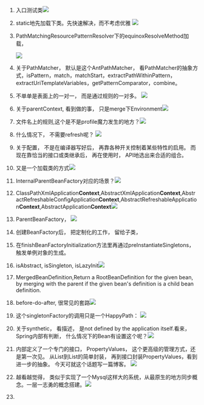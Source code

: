 1. 入口测试类![](/assets/入口测试类.png)
2. static地先加载下类。先快速解决，而不考虑优雅 ![](/assets/static_load_class.png)
3. PathMatchingResourcePatternResolver下的equinoxResolveMethod加载，

    ![](/assets/equinoxResolveMethod_prepare.png)

4. 关于PathMatcher， 默认是这个AntPathMatcher， 看PathMatcher的抽象方式，isPattern，match，matchStart，extractPathWithinPattern，extractUriTemplateVariables，getPatternComparator，combine。

5. 不单单是表面上的一对一， 而是通过规则的一对多。 ![](/assets/pattern_resolver.png)

6. 关于parentContext, 看到做的事， 只是merge下Environment![](/assets/mergeEnvironment.png)

7. 文件名上的规则,这个是不是profile魔力发生的地方？![](/assets/file_name_rule.png)

8. 什么情况下， 不需要refresh呢？ ![](/assets/when_not_refresh.png)

9. 关于配置， 不是在编译器写好后， 再靠各种开关控制着某些特性的启用。 而现在靠恰当的接口或类继承后， 再在使用时， API地选出来合适的组合。

10. 又是一个加载类的方式![](/assets/another_class_loader_example.png)

11. InternalParentBeanFactory对应的场景？![](/assets/internalParentBeanFactory.png)

12. ClassPathXmlApplication**Context**,AbstractXmlApplication**Context**,AbstractRefreshableConfigApplication**Context**,AbstractRefreshableApplication**Context**,AbstractApplication**Context**![](/assets/contexts.png)

13. ParentBeanFactory， ![](/assets/setParentBeanFactory.png)

14. 创建BeanFactory后， 把定制化的工作， 留给子类，

15. 在finishBeanFactoryInitialization方法里再通过preInstantiateSingletons， 触发单例对象的生成。

16. isAbstract, isSingleton, isLazyInit![](/assets/abstract-singleton-lazyInit.png)

17. MergedBeanDefinition,Return a RootBeanDefinition for the given bean, by merging with the parent if the given bean's definition is a child bean definition.

18. before-do-after, 很常见的套路![](/assets/before-do-after.png)

19. 这个singletonFactory的调用只是一个HappyPath： ![](/assets/create_happy_path.png)

20. 关于synthetic， 看描述， 是not defined by the application itself.看来，Spring内部有判断， 什么情况下的Bean有设置这个呢？![](/assets/bean-synthetic.png)

21. 内部定义了一个专门的接口， PropertyValues， 这个更高级的管理方式，还是第一次见。 从List到List的简单封装， 再到接口封装PropertyValues，看到进一步的抽象。 今天可就这个话题写一篇博客。 ![](/assets/PropertyValues.png)

22. 越看越觉得， 类似于实现了一个Mysql这样大的系统，从最原生的地方同步概念。一层一志勇的概念搭建。![](/assets/atom_concept.png)

23. 



